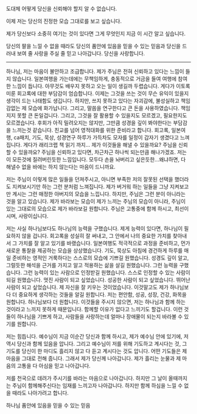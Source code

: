 도대체 어떻게 당신을 신뢰해야 할지 알 수 없습니다.

이제 저는 당신의 진정한 모습 그대로를 보고 싶습니다.

제가 당신보다 소중히 여기는 것이 있다면 그게 무엇인지 지금 이 시간 알고 싶습니다.

당신의 팔을 느낄 수 없을 때라도 당신의 품안에 있음을 믿을 수 있는 믿음과 당신을 드러내 보여 줄 사랑을 주실 줄 믿고 나아갑니다. 당신을 사랑합니다.

-------------

하나님, 저는 마음이 불안하고 조급합니다. 제가 주님은 전혀 신뢰하고 있다는 느낌이 들지 않습니다.
일본여행을 가는데에는 무책임하게, 충동적으로 거금을 들여 여행에 참여한 느낌이 듭니다. 아무것도 배우지 못하고 오는 일이 생길까 두렵습니다. 게다가 이토록 미룬 회고록에 대한 부담감이 엄습합니다. 이제는 그것을 쓰는 것이 무슨 유익이 있을지 생각이 드는 나태함도 생깁니다. 하지만, 쓰지 못하고 있다는 자괴감에, 불성실하고 책임감없는 제 모습에 화가납니다. 그리고, 말씀을 연구한다고 큰 돈을 사용하였습니다. 책임지지 못할 큰 돈일겁니다. 그리고, 그것을 잘 활용할 수 있을지도 모르겠고, 필요한지도 모르겠습니다. 후회가 아직 밀려오지는 않지만, 그만큼 성경을 깊이 봐야한다는 부담감을 느끼는것 같습니다. 친교를 넘어 영적대화를 위한 준비라고 합니다. 회고록, 일본여행, ca패치, 기도, 묵상, 성경연구 하루가 가득차도 모자를 일정이 갑자기 생겼다고 느껴집니다. 게다가 래리크랩 책 읽기 까지...
제가 이것들을 해낼 수 있을까요? 주님을 신뢰할 수 있을까요? 주님을 신뢰하고 있다면, 차근차근 하나씩 되는만큼 해나가겠죠. 저는 이 모든것에 질려버린듯한 느낌입니다. 모두다 손을 놔버리고 싶은듯한...왜냐하면, 다 해낼수 없을 바에는 하지 않는다는 마음이 드니까요.

저는 주님이 이렇게 많은 일들을 던져주시고, 아니면 부족한 저의 잘못된 선택을 했더라도 지켜보시기만 하는 그런 분처럼 느껴집니다. 제가 버거워 하는 일들을 그냥 지켜보고만 계시는 그런 매정한 아버지의 모습을 느낍니다. 하지만, 주님은 그런 분이 아니라는 것을 알고 있습니다. 제가 바라보는 모습이 제가 느끼는 주님의 모습이 아니라, 주님이 있는 그대로의 모습으로 제가 바라보길 원합니다. 주님은 고통중에 함께 하시고, 최선이시며, 사랑이십니다. 

저는 사실 하나님보다도 하나님의 능력을 구했습니다. 제게 능력이 있다면, 하나님이 필요하지 않을 겁니다. 회고록을 성실히 잘 써내고, 그 안에서 나의 중요한 가치를 찾아내서 그 가치를 잘 알고 있기를 바랬습니다. 일본여행도 적극적으로 과정을 준비하고, 먼가 새로운 통찰을 제공하는 모습을 상상했습니다. 기도, 묵상도 아침에 경건하게 하루를 매일 준비하는 영적인 거룩하다는 스스로의 모습에 기쁘길 원했습니다. 성경도 깊이 알고, 그럴듯한 해석을 근거를 가지고 알고 적용하는 삶을 살길 원했습니다. 그런 능력을 구했습니다. 그런 능력이 있는 사람으로 인정받길 원했습니다. 스스로 인정할 수 있는 사람이 되길 원했습니다. 멋진 사람이 되고 싶었습니다. 성공한 사람이 되고 싶었습니다. 뛰어난 사람이 되고 싶었습니다. 제 자신을 잘 키우는 것이었습니다. 이것말고도 제가 하나님보다 더 중요하게 생각하는 것들을 알길 원합니다. 저는 편안함, 성공, 성장, 건강, 화목을 원합니다. 하나님보다 더 원합니다. 이것들을 주시지 않으면, 저는 하나님과 함께 하는 것이라고 느끼지 못하게 때문입니다. 함께할 이유가 없다고 느끼기도 할겁니다. 
이런 것들이 하나님을 기쁘게 하고, 사람들을 사랑하는데 얼마나 장애물이 되는지 바라볼 수 있기를 원합니다.

저는 힘듭니다. 예수님이 지금 이순간 당신과 함께 하시고, 제가 예수님 안에 있기에, 저 역시 당신과 함께 있음을 압니다. 그리고 예수님이 저를 위해 기도하고 계시다는 것, 그 기도를 당신이 한 마디도 흘리지 않고 다 듣고 계시다는 것도 압니다. 어떤 기도들은 제 마음을 그대로 전해 줍니다. 그래서 제가 당신께 나아갑니다. 제가 흘리는 눈물과 제 마음의 고통을 다 아심을 믿고 나아갑니다.

저를 천국으로 데려가 주시기를 바라는 마음으로 나아갑니다.
하지만 그 날이 올때까지는 주님이 함께해주신다는 임재를 느끼고자 나아갑니다.
하지만 함께 하심을 느낄 수 없을 때라도 나아가려고 합니다.

하나님 품안에 있음을 믿을 수 있는 믿음